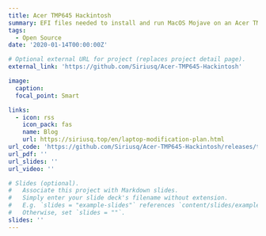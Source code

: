 ```yaml
---
title: Acer TMP645 Hackintosh
summary: EFI files needed to install and run MacOS Mojave on an Acer TMP645-SG Laptop.
tags:
  - Open Source
date: '2020-01-14T00:00:00Z'

# Optional external URL for project (replaces project detail page).
external_link: 'https://github.com/Siriusq/Acer-TMP645-Hackintosh'

image:
  caption: 
  focal_point: Smart

links:
  - icon: rss
    icon_pack: fas
    name: Blog
    url: https://siriusq.top/en/laptop-modification-plan.html
url_code: 'https://github.com/Siriusq/Acer-TMP645-Hackintosh/releases/tag/v1.0'
url_pdf: ''
url_slides: ''
url_video: ''

# Slides (optional).
#   Associate this project with Markdown slides.
#   Simply enter your slide deck's filename without extension.
#   E.g. `slides = "example-slides"` references `content/slides/example-slides.md`.
#   Otherwise, set `slides = ""`.
slides: ''
---
```

